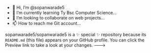 - 👋 Hi, I’m @sopanwarade5
- 🌱 I’m currently learning Ty Bsc Computer Science...
- 💞️ I’m looking to collaborate on web projects...
- 📫 How to reach me Git account...

sopanwarade5/sopanwarade5 is a ✨ special ✨ repository because its `README.md` (this file) appears on your GitHub profile.
You can click the Preview link to take a look at your changes.
--->
